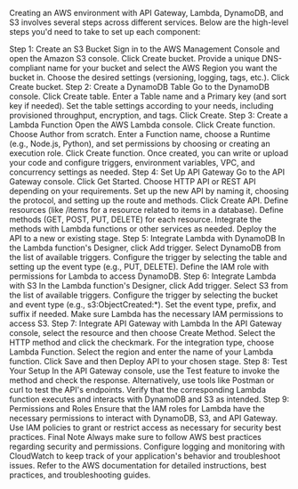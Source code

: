 Creating an AWS environment with API Gateway, Lambda, DynamoDB, and S3 involves several steps across different services. Below are the high-level steps you'd need to take to set up each component:

Step 1: Create an S3 Bucket
Sign in to the AWS Management Console and open the Amazon S3 console.
Click Create bucket.
Provide a unique DNS-compliant name for your bucket and select the AWS Region you want the bucket in.
Choose the desired settings (versioning, logging, tags, etc.).
Click Create bucket.
Step 2: Create a DynamoDB Table
Go to the DynamoDB console.
Click Create table.
Enter a Table name and a Primary key (and sort key if needed).
Set the table settings according to your needs, including provisioned throughput, encryption, and tags.
Click Create.
Step 3: Create a Lambda Function
Open the AWS Lambda console.
Click Create function.
Choose Author from scratch.
Enter a Function name, choose a Runtime (e.g., Node.js, Python), and set permissions by choosing or creating an execution role.
Click Create function.
Once created, you can write or upload your code and configure triggers, environment variables, VPC, and concurrency settings as needed.
Step 4: Set Up API Gateway
Go to the API Gateway console.
Click Get Started.
Choose HTTP API or REST API depending on your requirements.
Set up the new API by naming it, choosing the protocol, and setting up the route and methods.
Click Create API.
Define resources (like /items for a resource related to items in a database).
Define methods (GET, POST, PUT, DELETE) for each resource.
Integrate the methods with Lambda functions or other services as needed.
Deploy the API to a new or existing stage.
Step 5: Integrate Lambda with DynamoDB
In the Lambda function's Designer, click Add trigger.
Select DynamoDB from the list of available triggers.
Configure the trigger by selecting the table and setting up the event type (e.g., PUT, DELETE).
Define the IAM role with permissions for Lambda to access DynamoDB.
Step 6: Integrate Lambda with S3
In the Lambda function's Designer, click Add trigger.
Select S3 from the list of available triggers.
Configure the trigger by selecting the bucket and event type (e.g., s3:ObjectCreated:*).
Set the event type, prefix, and suffix if needed.
Make sure Lambda has the necessary IAM permissions to access S3.
Step 7: Integrate API Gateway with Lambda
In the API Gateway console, select the resource and then choose Create Method.
Select the HTTP method and click the checkmark.
For the integration type, choose Lambda Function.
Select the region and enter the name of your Lambda function.
Click Save and then Deploy API to your chosen stage.
Step 8: Test Your Setup
In the API Gateway console, use the Test feature to invoke the method and check the response.
Alternatively, use tools like Postman or curl to test the API's endpoints.
Verify that the corresponding Lambda function executes and interacts with DynamoDB and S3 as intended.
Step 9: Permissions and Roles
Ensure that the IAM roles for Lambda have the necessary permissions to interact with DynamoDB, S3, and API Gateway.
Use IAM policies to grant or restrict access as necessary for security best practices.
Final Note
Always make sure to follow AWS best practices regarding security and permissions. Configure logging and monitoring with CloudWatch to keep track of your application's behavior and troubleshoot issues. Refer to the AWS documentation for detailed instructions, best practices, and troubleshooting guides.